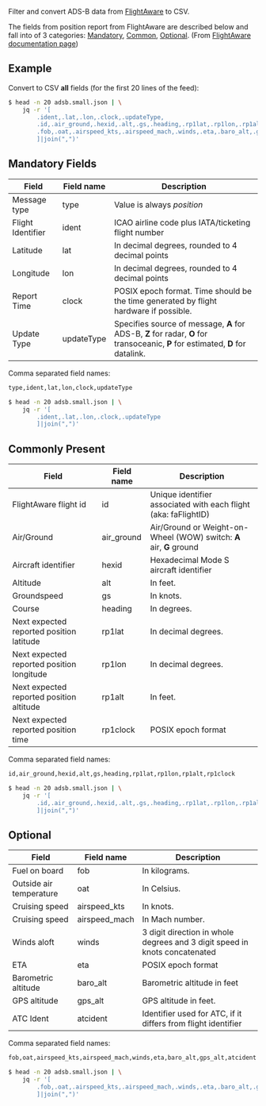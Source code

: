 Filter and convert ADS-B data from [FlightAware](http://www.flightaware.com) to CSV.

The fields from position report from FlightAware are described below and fall into of 3 categories: [Mandatory](#mandatory), [Common](#common), [Optional](#optional).
(From [FlightAware documentation page](http://flightaware.com/commercial/flightxml/documentation2.rvt))


## Example ##

Convert to CSV **all** fields (for the first 20 lines of the feed):

```bash
$ head -n 20 adsb.small.json | \
	jq -r '[
		.ident,.lat,.lon,.clock,.updateType,
		.id,.air_ground,.hexid,.alt,.gs,.heading,.rp1lat,.rp1lon,.rp1alt,.rp1clock,
		.fob,.oat,.airspeed_kts,.airspeed_mach,.winds,.eta,.baro_alt,.gps_alt,.atcident
		]|join(",")'
```


## <a name="mandatory"></a> Mandatory Fields ##

| Field             | Field name | Description 
| ----------------- | ---------- | ----------- 
| Message type      | type       | Value is always *position*
| Flight Identifier | ident      | ICAO airline code plus IATA/ticketing flight number
| Latitude          | lat        | In decimal degrees, rounded to 4 decimal points 
| Longitude         | lon        | In decimal degrees, rounded to 4 decimal points
| Report Time       | clock      | POSIX epoch format. Time should be the time generated by flight hardware if possible.
| Update Type       | updateType | Specifies source of message, **A** for ADS-B, **Z** for radar, **O** for transoceanic, **P** for estimated, **D** for datalink.

Comma separated field names:

```txt
type,ident,lat,lon,clock,updateType
```

```bash
$ head -n 20 adsb.small.json | \
	jq -r '[
		.ident,.lat,.lon,.clock,.updateType
		]|join(",")'
```


## <a name="common"></a> Commonly Present ##

| Field                                     | Field name | Description 
| ----------------------------------------- | ---------- | ----------- 
| FlightAware flight id                     | id         | Unique identifier associated with each flight (aka: faFlightID)
| Air/Ground                                | air_ground | Air/Ground or Weight-on-Wheel (WOW) switch: **A** air, **G** ground
| Aircraft identifier                       | hexid      | Hexadecimal Mode S aircraft identifier
| Altitude                                  | alt        | In feet.
| Groundspeed                               | gs         | In knots.
| Course                                    | heading    | In degrees.
| Next expected reported position latitude  | rp1lat     | In decimal degrees.
| Next expected reported position longitude | rp1lon     | In decimal degrees.
| Next expected reported position altitude  | rp1alt     | In feet.
| Next expected reported position time      | rp1clock   | POSIX epoch format

Comma separated field names:

```txt
id,air_ground,hexid,alt,gs,heading,rp1lat,rp1lon,rp1alt,rp1clock
```

```bash
$ head -n 20 adsb.small.json | \
	jq -r '[
		.id,.air_ground,.hexid,.alt,.gs,.heading,.rp1lat,.rp1lon,.rp1alt,.rp1clock
		]|join(",")'
```


## <a name="optional"></a> Optional ##

| Field                   | Field name    | Description 
| ----------------------- | ------------- | ----------- 
| Fuel on board           | fob           | In kilograms.
| Outside air temperature | oat           | In Celsius.
| Cruising speed          | airspeed_kts  | In knots.
| Cruising speed          | airspeed_mach | In Mach number.
| Winds aloft             | winds         | 3 digit direction in whole degrees and 3 digit speed in knots concatenated
| ETA                     | eta           | POSIX epoch format
| Barometric altitude     | baro_alt      | Barometric altitude in feet
| GPS altitude            | gps_alt       | GPS altitude  in feet.
| ATC Ident               | atcident      | Identifier used for ATC, if it differs from flight identifier


Comma separated field names:

```txt
fob,oat,airspeed_kts,airspeed_mach,winds,eta,baro_alt,gps_alt,atcident
```

```bash
$ head -n 20 adsb.small.json | \
	jq -r '[
		.fob,.oat,.airspeed_kts,.airspeed_mach,.winds,.eta,.baro_alt,.gps_alt,.atcident
		]|join(",")'
```
